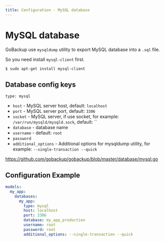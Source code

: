 ```yaml
---
title: Configuration - MySQL database
---
```


# MySQL database

GoBackup use `mysqldump` utility to export MySQL database into a `.sql` file.

So you need install `mysql-client` first.

```bash
$ sudo apt-get install mysql-client
```

## Database config keys

`type: mysql`

- `host` - MySQL server host, default: `localhost`
- `port` - MySQL server port, default: `3306`
- `socket` - MySQL server, if use socket, for example: `/var/run/mysqld/mysqld.sock`, default: ``
- `database` - database name
- `username` - default: `root`
- `password`
- `additional_options` - Additional options for mysqldump utility, for example: `--single-transaction --quick`

https://github.com/gobackup/gobackup/blob/master/database/mysql.go

## Configuration Example

```yml
models:
  my_app:
    databases:
      my_app:
        type: mysql
        host: localhost
        port: 3306
        database: my_app_production
        username: root
        password: root
        additional_options: --single-transaction --quick
```

